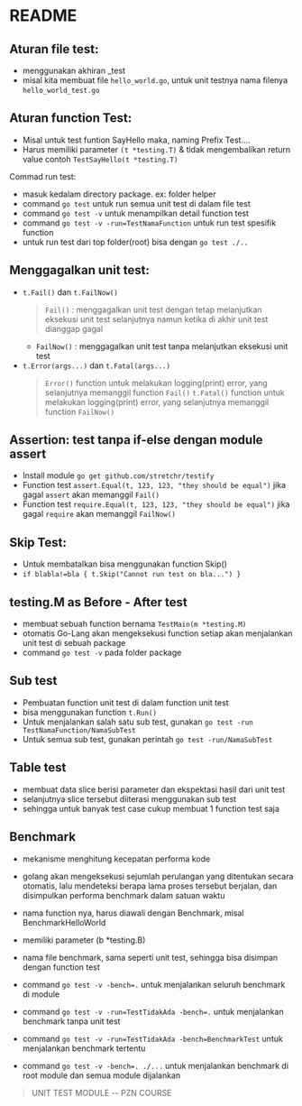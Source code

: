 # README

## Aturan file test:
- menggunakan akhiran _test
- misal kita membuat file `hello_world.go`, untuk unit testnya nama filenya `hello_world_test.go`

## Aturan function Test:
- Misal untuk test funtion SayHello maka, naming Prefix Test....
- Harus memiliki parameter `(t *testing.T)` & tidak mengembalikan return value
    contoh `TestSayHello(t *testing.T)`

Commad run test:
- masuk kedalam directory package. ex: folder helper
- command `go test` untuk run semua unit test di dalam file test
- command `go test -v` untuk menampilkan detail function test
- command `go test -v -run=TestNamaFunction` untuk run test spesifik function
- untuk run test dari top folder(root) bisa dengan `go test ./..`

## Menggagalkan unit test:
- `t.Fail()` dan `t.FailNow()`
  > `Fail()` : menggagalkan unit test dengan tetap melanjutkan eksekusi unit test selanjutnya namun ketika di akhir unit test dianggap gagal
  - `FailNow()` : menggagalkan unit test tanpa melanjutkan eksekusi unit test
- `t.Error(args...)` dan `t.Fatal(args...)`
  > `Error()` function untuk melakukan logging(print) error, yang selanjutnya memanggil function `Fail()`
  > `t.Fatal()` function untuk melakukan logging(print) error, yang selanjutnya memanggil function `FailNow()`

## Assertion: test tanpa if-else dengan module assert
- Install module `go get github.com/stretchr/testify`
- Function test `assert.Equal(t, 123, 123, "they should be equal")` jika gagal `assert` akan memanggil `Fail()`
- Function test `require.Equal(t, 123, 123, "they should be equal")` jika gagal `require` akan memanggil `FailNow()`

## Skip Test:
- Untuk membatalkan bisa menggunakan function Skip()
- `if blabla!=bla { t.Skip("Cannot run test on bla...") }`

## testing.M as Before - After test
- membuat sebuah function bernama `TestMain(m *testing.M)`
- otomatis Go-Lang akan mengeksekusi function setiap akan menjalankan unit test di sebuah package
- command `go test -v` pada folder package

## Sub test
- Pembuatan function unit test di dalam function unit test
- bisa menggunakan function `t.Run()`
- Untuk menjalankan salah satu sub test, gunakan `go test -run TestNamaFunction/NamaSubTest`
- Untuk semua sub test, gunakan perintah `go test -run/NamaSubTest`

## Table test
- membuat data slice berisi parameter dan ekspektasi hasil dari unit test
- selanjutnya slice tersebut diiterasi menggunakan sub test
- sehingga untuk banyak test case cukup membuat 1 function test saja

## Benchmark
- mekanisme menghitung kecepatan performa kode
- golang akan mengeksekusi sejumlah perulangan yang ditentukan secara otomatis, lalu mendeteksi berapa lama proses tersebut berjalan, dan disimpulkan performa benchmark dalam satuan waktu
- nama function nya, harus diawali dengan Benchmark, misal BenchmarkHelloWorld
- memiliki parameter (b *testing.B)
- nama file benchmark, sama seperti unit test, sehingga bisa disimpan dengan function test

- command `go test -v -bench=.` untuk menjalankan seluruh benchmark di module
- command `go test -v -run=TestTidakAda -bench=.` untuk menjalankan benchmark tanpa unit test
- command `go test -v -run=TestTidakAda -bench=BenchmarkTest` untuk menjalankan benchmark tertentu
- command `go test -v -bench=. ./...` untuk menjalankan benchmark di root module dan semua module dijalankan

> UNIT TEST MODULE -- PZN COURSE